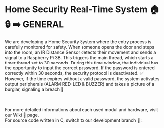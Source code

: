 # Home Security Real-Time System 🏠🔒 ➡️ GENERAL
We are developing a Home Security System where the entry process is carefully monitored for safety. When someone opens the door and steps into the room, an IR Distance Sensor detects their movement and sends a signal to a Raspberry Pi 3B. This triggers the main thread, which starts a timer thread set to 30 seconds.
During this time window, the individual has the opportunity to input the correct password. If the password is entered correctly within 30 seconds, the security protocol is deactivated. ✅ <br>
However, if the time expires without a valid password, the system activates output peripherals (ALARM RED-LED & BUZZER) and takes a picture of a burglar, signaling a breach 🚨 <br> <br> <br> 


For more detailed informations about each used modul and hardware, visit our Wiki 📜 page. <br>
For source code written in C, switch to our development branch 🔧 : <br>
